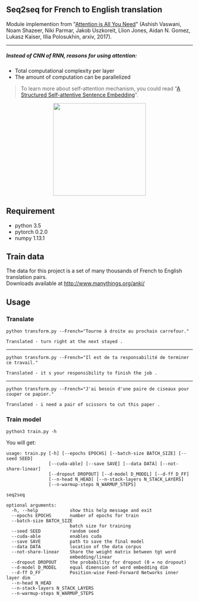 ## Seq2seq for French to English translation
Module implemention from "[Attention is All You Need](https://arxiv.org/abs/1706.03762)" (Ashish Vaswani, Noam Shazeer, Niki Parmar, Jakob Uszkoreit, Llion Jones, Aidan N. Gomez, Lukasz Kaiser, Illia Polosukhin, arxiv, 2017).


---

##### Instead of CNN of RNN, reasons for using attention:
* Total computational complexity per layer
* The amount of computation can be parallelized

> To learn more about self-attention mechanism, you could read "[A Structured Self-attentive Sentence Embedding](https://arxiv.org/abs/1703.03130)".

<p align="center">
<img src="http://imgur.com/1krF2R6.png" width="250">
</p>


## Requirement
* python 3.5
* pytorch 0.2.0
* numpy 1.13.1

## Train data
The data for this project is a set of many thousands of French to English translation pairs. <br>
Downloads available at http://www.manythings.org/anki/

## Usage

### Translate

```
python transform.py --French="Tourne à droite au prochain carrefour."

Translated - turn right at the next stayed .
```
*****
```
python transform.py --French="Il est de ta responsabilité de terminer ce travail."

Translated - it s your responsibility to finish the job .
```
*****
```
python transform.py --French="J'ai besoin d'une paire de ciseaux pour couper ce papier."

Translated - i need a pair of scissors to cut this paper .
```

### Train model
```
python3 train.py -h
```

You will get:

```
usage: train.py [-h] [--epochs EPOCHS] [--batch-size BATCH_SIZE] [--seed SEED]
                [--cuda-able] [--save SAVE] [--data DATA] [--not-share-linear]
                [--dropout DROPOUT] [--d-model D_MODEL] [--d-ff D_FF]
                [--n-head N_HEAD] [--n-stack-layers N_STACK_LAYERS]
                [--n-warmup-steps N_WARMUP_STEPS]

seq2seq

optional arguments:
  -h, --help            show this help message and exit
  --epochs EPOCHS       number of epochs for train
  --batch-size BATCH_SIZE
                        batch size for training
  --seed SEED           random seed
  --cuda-able           enables cuda
  --save SAVE           path to save the final model
  --data DATA           location of the data corpus
  --not-share-linear    Share the weight matrix between tgt word
                        embedding/linear
  --dropout DROPOUT     the probability for dropout (0 = no dropout)
  --d-model D_MODEL     equal dimension of word embedding dim
  --d-ff D_FF           Position-wise Feed-Forward Networks inner layer dim
  --n-head N_HEAD
  --n-stack-layers N_STACK_LAYERS
  --n-warmup-steps N_WARMUP_STEPS
```

